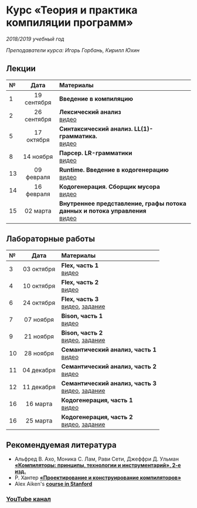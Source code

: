 # Курс «Теория и практика компиляции программ»
_2018/2019 учебный год_

_Преподаватели курса: Игорь Горбань, Кирилл Юхин_

## Лекции

|№| Дата | Материалы |
|:-|:---:|:---|
| 1 | 19 сентября | **Введение в компиляцию**<br/> |
| 2 | 26 сентября | **Лексический анализ**<br/>[видео](https://www.youtube.com/watch?v=wi8pL0oZq7U) |
| 5 | 17 октября | **Синтаксический анализ. LL(1)-грамматика.**<br/>[видео](https://www.youtube.com/watch?v=gLI01FeLA1s) |
| 8 | 14 ноября | **Парсер. LR-грамматики**<br/>[видео](https://www.youtube.com/watch?v=48jwmWzdH7E) |
| 13 | 09 февраля | **Runtime. Введение в кодогенерацию**<br/>[видео](https://www.youtube.com/watch?v=OCBa9HEymUk) |
| 14 | 16 февраля | **Кодогенерация. Сборщик мусора**<br/>[видео](https://www.youtube.com/watch?v=BkMgief3Xgw) |
| 15 | 02 марта | **Внутреннее представление, графы потока данных и потока управления**<br/>[видео](https://www.youtube.com/watch?v=s_RR0dHTD8Y) |

## Лабораторные работы

|№| Дата | Материалы |
|:-|:---:|:---|
| 3 | 03 октября | **Flex, часть 1**<br/>[видео](https://www.youtube.com/watch?v=9NRJG92RBl8) |
| 4 | 10 октября | **Flex, часть 2**<br/>[видео](https://www.youtube.com/watch?v=OVF0vCp9l4o) |
| 6 | 24 октября | **Flex, часть 3**<br/>[видео](https://www.youtube.com/watch?v=nSO_aijLGt4), [задание](https://github.com/MIPT-ILab/compiler-tasks-2018/tree/master/pa1_lexer) |
| 7 | 07 ноября | **Bison, часть 1**<br/>[видео](https://www.youtube.com/watch?v=zAyLjGC6SjU) |
| 9 | 21 ноября | **Bison, часть 2**<br/>[видео](https://www.youtube.com/watch?v=qJbrZ-MtaWs), [задание](https://github.com/MIPT-ILab/compiler-tasks-2018/tree/master/pa2_parser) |
| 10 | 28 ноября | **Семантический анализ, часть 1**<br/>[видео](https://www.youtube.com/watch?v=Iv1vb-emupA) |
| 11 | 04 декабря | **Семантический анализ, часть 2**<br/>[видео](https://www.youtube.com/watch?v=wIikfGST3X8) |
| 12 | 11 декабря | **Семантический анализ, часть 3**<br/>[видео](https://www.youtube.com/watch?v=OCBa9HEymUk), [задание](https://github.com/MIPT-ILab/compiler-tasks-2018/tree/master/pa3_semant) |
| 16 | 16 марта | **Кодогенерация, часть 1**<br/>[видео](https://www.youtube.com/watch?v=o27tHQg3leM) |
| 16 | 25 марта | **Кодогенерация, часть 2**<br/>[видео](https://www.youtube.com/watch?v=_AO03_Njfi4), [задание](https://github.com/MIPT-ILab/compiler-tasks-2018/tree/master/pa4_codegen) |

## Рекомендуемая литература

* Альфред В. Ахо, Моника С. Лам, Рави Сети, Джеффри Д. Ульман **[«Компиляторы: принципы, технологии и инструментарий», 2-е изд.](https://lib.mipt.ru/book/266014/)**
* Р. Хантер **[«Проектирование и конструирование компиляторов»](https://lib.mipt.ru/book/7079)**
* Alex Aiken's **[course in Stanford](https://lagunita.stanford.edu/courses/Engineering/Compilers/Fall2014/about)**

### [YouTube канал](https://www.youtube.com/playlist?list=PLhJz09Rm90DoAPr5CKSuaze-x0Tjl1k4w)
